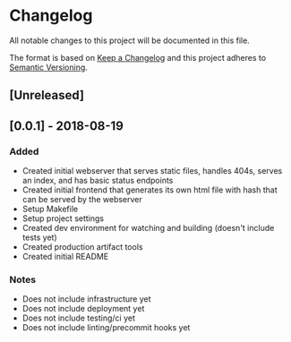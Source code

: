 # Changelog

All notable changes to this project will be documented in this file.

The format is based on [Keep a Changelog](http://keepachangelog.com/en/1.0.0/)
and this project adheres to [Semantic Versioning](http://semver.org/spec/v2.0.0.html).

## [Unreleased]

## [0.0.1] - 2018-08-19

### Added

* Created initial webserver that serves static files, handles 404s, serves an index, and has basic status endpoints
* Created initial frontend that generates its own html file with hash that can be served by the webserver
* Setup Makefile
* Setup project settings
* Created dev environment for watching and building (doesn't include tests yet)
* Created production artifact tools
* Created initial README

### Notes

* Does not include infrastructure yet
* Does not include deployment yet
* Does not include testing/ci yet
* Does not include linting/precommit hooks yet
